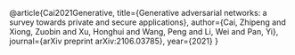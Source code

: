 @article{Cai2021Generative,
  title={Generative adversarial networks: a survey towards private and secure applications},
  author={Cai, Zhipeng and Xiong, Zuobin and Xu, Honghui and Wang, Peng and Li, Wei and Pan, Yi},
  journal={arXiv preprint arXiv:2106.03785},
  year={2021}
}